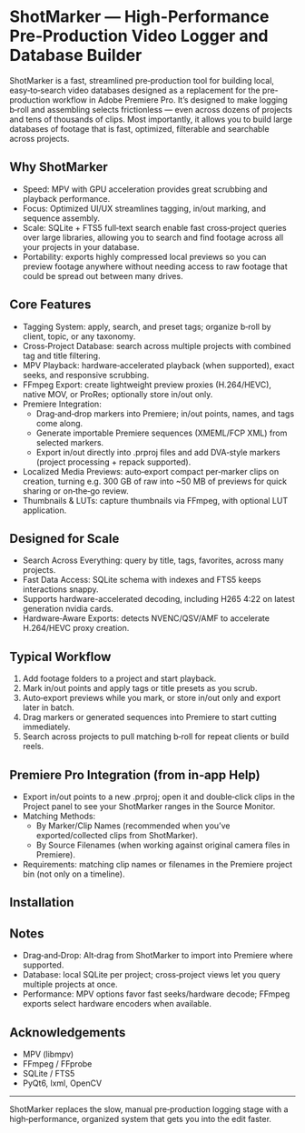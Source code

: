 # ShotMarker — High-Performance Pre‑Production Video Logger and Database Builder

ShotMarker is a fast, streamlined pre‑production tool for building local, easy‑to‑search video databases designed as a replacement for the pre-production workflow in Adobe Premiere Pro. It’s designed to make logging b‑roll and assembling selects frictionless — even across dozens of projects and tens of thousands of clips. Most importantly, it allows you to build large databases of footage that is fast, optimized, filterable and searchable across projects.

## Why ShotMarker

- Speed: MPV with GPU acceleration provides great scrubbing and playback performance.
- Focus: Optimized UI/UX streamlines tagging, in/out marking, and sequence assembly.
- Scale: SQLite + FTS5 full‑text search enable fast cross‑project queries over large libraries, allowing you to search and find footage across all your projects in your database.
- Portability: exports highly compressed local previews so you can preview footage anywhere without needing access to raw footage that could be spread out between many drives.

## Core Features

- Tagging System: apply, search, and preset tags; organize b‑roll by client, topic, or any taxonomy.
- Cross‑Project Database: search across multiple projects with combined tag and title filtering.
- MPV Playback: hardware‑accelerated playback (when supported), exact seeks, and responsive scrubbing.
- FFmpeg Export: create lightweight preview proxies (H.264/HEVC), native MOV, or ProRes; optionally store in/out only.
- Premiere Integration:
  - Drag‑and‑drop markers into Premiere; in/out points, names, and tags come along.
  - Generate importable Premiere sequences (XMEML/FCP XML) from selected markers.
  - Export in/out directly into .prproj files and add DVA‑style markers (project processing + repack supported).
- Localized Media Previews: auto‑export compact per‑marker clips on creation, turning e.g. 300 GB of raw into ~50 MB of previews for quick sharing or on‑the‑go review.
- Thumbnails & LUTs: capture thumbnails via FFmpeg, with optional LUT application.

## Designed for Scale

- Search Across Everything: query by title, tags, favorites, across many projects.
- Fast Data Access: SQLite schema with indexes and FTS5 keeps interactions snappy.
- Supports hardware-accelerated decoding, including H265 4:22 on latest generation nvidia cards.
- Hardware‑Aware Exports: detects NVENC/QSV/AMF to accelerate H.264/HEVC proxy creation.

## Typical Workflow

1. Add footage folders to a project and start playback.
2. Mark in/out points and apply tags or title presets as you scrub.
3. Auto‑export previews while you mark, or store in/out only and export later in batch.
4. Drag markers or generated sequences into Premiere to start cutting immediately.
5. Search across projects to pull matching b‑roll for repeat clients or build reels.

## Premiere Pro Integration (from in‑app Help)

- Export in/out points to a new .prproj; open it and double‑click clips in the Project panel to see your ShotMarker ranges in the Source Monitor.
- Matching Methods:
  - By Marker/Clip Names (recommended when you’ve exported/collected clips from ShotMarker).
  - By Source Filenames (when working against original camera files in Premiere).
- Requirements: matching clip names or filenames in the Premiere project bin (not only on a timeline).

## Installation



## Notes

- Drag‑and‑Drop: Alt‑drag from ShotMarker to import into Premiere where supported.
- Database: local SQLite per project; cross‑project views let you query multiple projects at once.
- Performance: MPV options favor fast seeks/hardware decode; FFmpeg exports select hardware encoders when available.

## Acknowledgements

- MPV (libmpv)
- FFmpeg / FFprobe
- SQLite / FTS5
- PyQt6, lxml, OpenCV

---

ShotMarker replaces the slow, manual pre‑production logging stage with a high‑performance, organized system that gets you into the edit faster.

